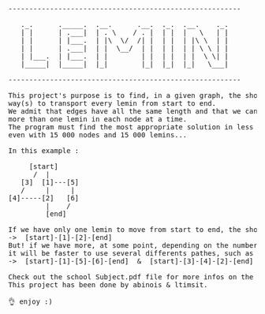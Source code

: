<pre>
--------------------------------------------------------

   ._.      ._____.  .__.      .__.  ._.  .__.    ._.
   | |      | .___|  | . \    / . |  | |  |   \   | |
   | |      | |___.  | |\  \/  /| |  | |  | |\ \  | |
   | |      | .___|  | |  \__/  | |  | |  | | \ \ | |
   | |___.  | |___.  | |        | |  | |  | |  \ \| |
   |_____|  |_____|  |_|        |_|  |_|  |_|   \___|

--------------------------------------------------------

This project's purpose is to find, in a given graph, the shortest
way(s) to transport every lemin from start to end.
We admit that edges have all the same length and that we can not have
more than one lemin in each node at a time.
The program must find the most appropriate solution in less than 1s, 
even with 15 000 nodes and 15 000 lemins...

In this example : 

     [start]
      /  |
   [3]  [1]---[5]
   /     |     |
[4]-----[2]   [6]
         |    /
         [end]

If we have only one lemin to move from start to end, the shortest way is :
->	[start]-[1]-[2]-[end]
But! if we have more, at some point, depending on the number of lemins, 
it will be faster to use several differents pathes, such as :
->	[start]-[1]-[5]-[6]-[end]  &  [start]-[3]-[4]-[2]-[end]

Check out the school Subject.pdf file for more infos on the input/output.
This project has been done by abinois & ltimsit.

👌 enjoy :)
</pre>
